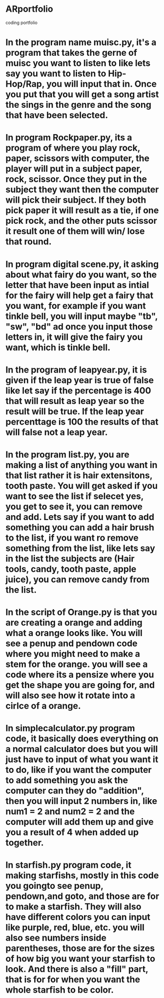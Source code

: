 # ARportfolio
coding portfolio

# In the program name muisc.py, it's a program that takes the gerne of muisc you want to listen to like lets say you want to listen to Hip-Hop/Rap, you will input that in. Once you put that you will get a song artist the sings in the genre and the song that have been selected.

# In program Rockpaper.py, its a program of where you play rock, paper, scissors with computer, the player will put in a subject paper, rock, scissor. Once they put in the subject they want then the computer will pick their subject. If they both pick paper it will result as a tie, if one pick rock, and the other puts scissor it result one of them will win/ lose that round.

# In program digital scene.py, it asking about what fairy do you want, so the letter that have been input as intial for the fairy will help get a fairy that you want, for example if you want tinkle bell, you will input maybe "tb", "sw", "bd" ad once you input those letters in, it will give the fairy you want, which is tinkle bell.

# In the program of leapyear.py, it is given if the leap year is true of false like let say if the percentage is 400 that will result as leap year so the result will be true. If the leap year percenttage is 100 the results of that will false not a leap year.

# In the program list.py, you are making a list of anything you want in  that list rather it is hair extensitons, tooth paste. You will get asked if you want to see the list if selecet yes, you get to see it, you can remove and add. Lets say if you want to add something you can add a hair brush to the list, if you want ro remove something from the list, like lets say in the list the subjects are (Hair tools, candy, tooth paste, apple juice), you can remove candy from the list.

# In the script of Orange.py is that you are creating a orange and adding what a orange looks like. You will see a penup and pendown code where you might need to make a stem for the orange. you will see a code where its a pensize where you get the shape you are going for, and will also see how it rotate into a cirlce of a orange.

# In simplecalculator.py program code, it basically does everything on a normal calculator does but you will just have to input of what you want it to do, like if you want the computer to add something you ask the computer can they do "addition", then you will input 2 numbers in, like num1 = 2 and num2 = 2 and the computer will add them up and give you a result of 4 when added up together.

# In starfish.py program code, it making starfishs, mostly in this code you goingto see penup, pendown,and goto, and those are for to make a starfish. They will also have different colors you can input like purple, red, blue, etc. you will also see numbers inside parentheses, those are for the sizes of how big you want your starfish to look. And there is also a "fill" part, that is for for when you want the whole starfish to be color.
